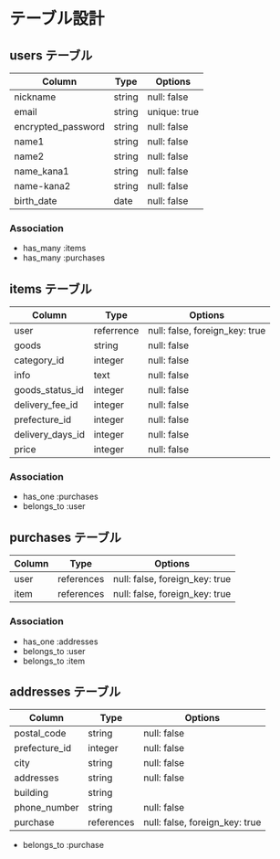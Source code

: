 # テーブル設計

## users テーブル

| Column             | Type   | Options     |
| --------           | ------ | ----------- |
| nickname           | string | null: false |
| email              | string | unique: true |
| encrypted_password | string | null: false |
| name1              | string | null: false |
| name2              | string | null: false |
| name_kana1         | string | null: false |
| name-kana2         | string | null: false |
| birth_date         | date   | null: false |

### Association

- has_many :items
- has_many :purchases


## items テーブル

| Column           | Type       | Options     |
| ------           | ------     | ----------- |
| user             | referrence | null: false, foreign_key: true |
| goods            | string     | null: false |
| category_id      | integer    | null: false |
| info             | text       | null: false |
| goods_status_id  | integer    | null: false |
| delivery_fee_id  | integer    | null: false |
| prefecture_id    | integer    | null: false |
| delivery_days_id | integer    | null: false |
| price            | integer    | null: false |

### Association

- has_one    :purchases
- belongs_to :user

## purchases テーブル

| Column     | Type       | Options                        |
| ------     | ---------- | ------------------------------ |
| user       | references | null: false, foreign_key: true |
| item       | references | null: false, foreign_key: true |

### Association

- has_one    :addresses
- belongs_to :user
- belongs_to :item


## addresses テーブル

| Column        | Type       | Options                        |
| ------        | ---------- | ------------------------------ |
| postal_code   | string     | null: false                    |
| prefecture_id | integer    | null: false                    |
| city          | string     | null: false                    |
| addresses     | string     | null: false                    |
| building      | string     |                                |
| phone_number  | string     | null: false                    |
| purchase      | references | null: false, foreign_key: true |

- belongs_to :purchase